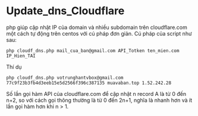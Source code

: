 # Update_dns_Cloudflare
php giúp cập nhật IP của domain và nhiều subdomain trên cloudflare.com một cách tự động trên centos với cú pháp đơn giản.
Cú pháp của script như sau:
```
php cloudf_dns.php mail_cua_ban@gmail.com API_Totken ten_mien.com IP_Hien_TAI

  ```
  
  Thí dụ
```
php cloudf_dns.php votrunghantvbox@gmail.com 77c9f23b3fb4d3eeb15e5d2566f396c387135 muavaban.top 1.52.242.28

```
Số lần gọi hàm API của cloudflare.com để cập nhật n record A là từ 0 đến n+2, so với cách gọi thông thường là từ 0 đến 2n+1, nghĩa là nhanh hơn và ít lần gọi hàm hơn khi n > 1.


